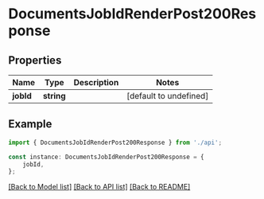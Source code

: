 # DocumentsJobIdRenderPost200Response


## Properties

Name | Type | Description | Notes
------------ | ------------- | ------------- | -------------
**jobId** | **string** |  | [default to undefined]

## Example

```typescript
import { DocumentsJobIdRenderPost200Response } from './api';

const instance: DocumentsJobIdRenderPost200Response = {
    jobId,
};
```

[[Back to Model list]](../README.md#documentation-for-models) [[Back to API list]](../README.md#documentation-for-api-endpoints) [[Back to README]](../README.md)
